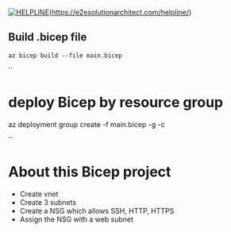 
[![HELPLINE](https://github.com/e2eSolutionArchitect/academy/assets/8308302/3b85acaf-50f5-4a4f-850d-46216de108af)](Helpline)(https://e2esolutionarchitect.com/helpline/)


## Build .bicep file
```
az bicep build --file main.bicep
```

``
# deploy Bicep by resource group
az deployment group create -f main.bicep -g <resource-group-name> -c

``

# About this Bicep project
- Create vnet
- Create 3 subnets
- Create a NSG which allows SSH, HTTP, HTTPS
- Assign the NSG with a web subnet